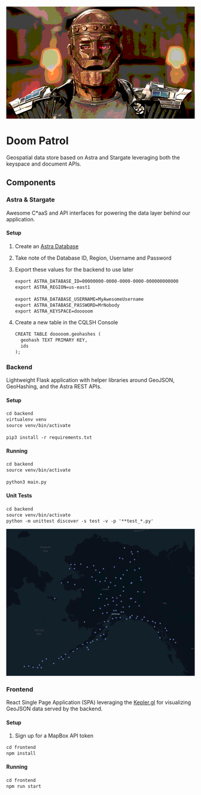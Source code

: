 ![Doom Patrol](doom.png)

# Doom Patrol

Geospatial data store based on Astra and Stargate leveraging both the keyspace and document APIs.

## Components

### Astra & Stargate
Awesome C*aaS and API interfaces for powering the data layer behind our application.

#### Setup
1. Create an [Astra Database](https://astra.datastax.com)
1. Take note of the Database ID, Region, Username and Password
1. Export these values for the backend to use later
    
    ```console
    export ASTRA_DATABASE_ID=00000000-0000-0000-0000-000000000000
    export ASTRA_REGION=us-east1

    export ASTRA_DATABASE_USERNAME=MyAwesomeUsername
    export ASTRA_DATABASE_PASSWORD=MrNobody
    export ASTRA_KEYSPACE=dooooom
    ```
1. Create a new table in the CQLSH Console

    ```console
    CREATE TABLE dooooom.geohashes (
      geohash TEXT PRIMARY KEY,
      ids
    );
    ```

### Backend

Lightweight Flask application with helper libraries around GeoJSON, GeoHashing, and the Astra REST APIs.

#### Setup
```console
cd backend
virtualenv venv
source venv/bin/activate

pip3 install -r requirements.txt
```

#### Running
```console
cd backend
source venv/bin/activate

python3 main.py
```

#### Unit Tests

```console
cd backend
source venv/bin/activate
python -m unittest discover -s test -v -p '**test_*.py'
```

![Frontend Screenshot](alaska.png)

### Frontend

React Single Page Application (SPA) leveraging the [Kepler.gl](https://kepler.gl/) for visualizing GeoJSON data served by the backend.

#### Setup
1. Sign up for a MapBox API token

```console
cd frontend
npm install
```

#### Running
```console
cd frontend
npm run start
```
